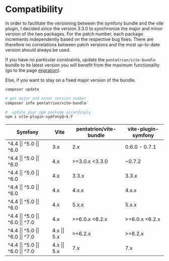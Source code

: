 # Compatibility

In order to facilitate the versioning between the symfony bundle and the vite plugin, I decided since the version 3.3.0 to synchronize the major and minor version of the two packages. For the patch number, each package increments independently based on the respective bug fixes. There are therefore no correlations between patch versions and the most up-to-date version should always be used.

If you have no particular constraints, update the `pentatrion/vite-bundle` bundle to its latest version you will benefit from the maximum functionality (go to the page [migration](/fr/extra/migration)).

Else, if you want to stay on a fixed major version of the bundle.

```bash
composer update

# get major and minor version number
composer info pentatrion/vite-bundle

#  update your npm package accordingly
npm i vite-plugin-symfony@~X.Y
```


| Symfony                            | Vite          | pentatrion/vite-bundle | vite-plugin-symfony |
|------------------------------------|---------------|------------------------|---------------------|
| ^4.4 \|\| ^5.0 \|\| ^6.0           | 3.x           | 2.x                    | 0.6.0 - 0.7.1       |
| ^4.4 \|\| ^5.0 \|\| ^6.0           | 4.x           | \>=3.0.x \<3.3.0       | ~0.7.2              |
| ^4.4 \|\| ^5.0 \|\| ^6.0           | 4.x           | 3.3.x                  | 3.3.x               |
| ^4.4 \|\| ^5.0 \|\| ^6.0           | 4.x           | 4.x.x                  | 4.x.x               |
| ^4.4 \|\| ^5.0 \|\| ^6.0           | 4.x           | 5.x.x                  | 5.x.x               |
| ^4.4 \|\| ^5.0 \|\| ^6.0 \|\| ^7.0 | 4.x           | \>=6.0.x \<6.2.x       | \>=6.0.x \<6.2.x    |
| ^4.4 \|\| ^5.0 \|\| ^6.0 \|\| ^7.0 | 4.x \|\| 5.x  | \>=6.2.x               | \>=6.2.x            |
| ^4.4 \|\| ^5.0 \|\| ^6.0 \|\| ^7.0 | 4.x \|\| 5.x  | 7.x                    | 7.x                 |



